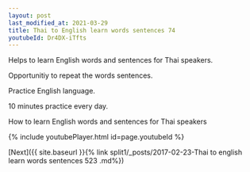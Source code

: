 ```yaml
---
layout: post
last_modified_at: 2021-03-29
title: Thai to English learn words sentences 74 
youtubeId: Dr4DX-iTfts
---
```

 
 
Helps to learn English words and sentences for Thai speakers.

Opportunitiy to repeat the words sentences. 

Practice English language. 
 
10 minutes practice every day. 
 
How to learn English words and sentences for Thai speakers 
 
{% include youtubePlayer.html id=page.youtubeId %}
 
 
[Next]({{ site.baseurl }}{% link  split1/_posts/2017-02-23-Thai to english learn words sentences 523 .md%})
 
